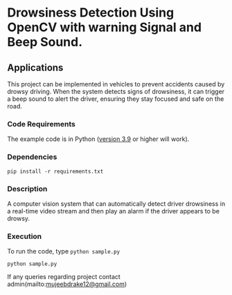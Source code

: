 # Drowsiness Detection Using OpenCV with warning Signal and Beep Sound.


## Applications 

This project can be implemented in vehicles to prevent accidents caused by drowsy driving. When the system detects signs of drowsiness, it can trigger a beep sound to alert the driver, ensuring they stay focused and safe on the road.

### Code Requirements 
The example code is in Python ([version 3.9](https://www.python.org/download/releases/2.7/) or higher will work). 

### Dependencies

```
pip install -r requirements.txt
```

### Description 

A computer vision system that can automatically detect driver drowsiness in a real-time video stream and then play an alarm if the driver appears to be drowsy.


### Execution 
To run the code, type `python sample.py`

```
python sample.py
```
If any queries regarding project contact admin(mailto:mujeebdrake12@gmail.com)

